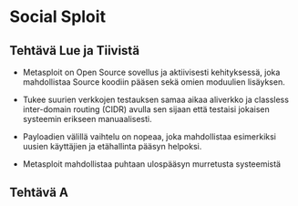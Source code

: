 # Social Sploit

## Tehtävä Lue ja Tiivistä

- Metasploit on Open Source sovellus ja aktiivisesti kehityksessä, joka mahdollistaa Source koodiin pääsen sekä omien moduulien lisäyksen.

- Tukee suurien verkkojen testauksen samaa aikaa aliverkko ja classless inter-domain routing (CIDR) avulla sen sijaan että testaisi jokaisen systeemin erikseen manuaalisesti.

-  Payloadien välillä vaihtelu on nopeaa, joka mahdollistaa esimerkiksi uusien käyttäjien ja etähallinta pääsyn helpoksi.

-  Metasploit mahdollistaa puhtaan ulospääsyn murretusta systeemistä


## Tehtävä A

